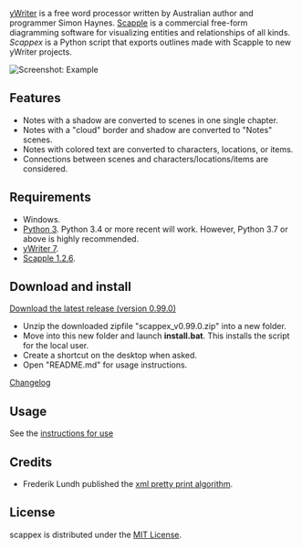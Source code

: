 [yWriter](http://spacejock.com/yWriter7.html) is a free word processor written by Australian author and programmer Simon Haynes. 
[Scapple](https://www.literatureandlatte.com/scapple/overview) is a commercial free-form diagramming software for visualizing entities and relationships of all kinds. *Scappex* is a Python script that exports outlines made with Scapple to new yWriter projects.

![Screenshot: Example](Screenshots/screen01.png)

## Features

- Notes with a shadow are converted to scenes in one single chapter.
- Notes with a "cloud" border and shadow are converted to "Notes" scenes.
- Notes with colored text are converted to characters, locations, or items.
- Connections between scenes and characters/locations/items are considered.

 
## Requirements

- Windows.
- [Python 3](https://www.python.org). Python 3.4 or more recent will work. However, Python 3.7 or above is highly recommended.
- [yWriter 7](http://spacejock.com/yWriter7.html).
- [Scapple 1.2.6](https://www.literatureandlatte.com/scapple/overview).


## Download and install

[Download the latest release (version 0.99.0)](https://raw.githubusercontent.com/peter88213/scappex/main/dist/scappex_v0.99.0.zip)

- Unzip the downloaded zipfile "scappex_v0.99.0.zip" into a new folder.
- Move into this new folder and launch **install.bat**. This installs the script for the local user.
- Create a shortcut on the desktop when asked.
- Open "README.md" for usage instructions.

[Changelog](changelog)

## Usage

See the [instructions for use](usage)

## Credits

- Frederik Lundh published the [xml pretty print algorithm](http://effbot.org/zone/element-lib.htm#prettyprint).


## License

scappex is distributed under the [MIT License](http://www.opensource.org/licenses/mit-license.php).


 




